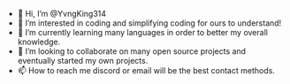 - 👋 Hi, I’m @YvngKing314
- 👀 I’m interested in coding and simplifying coding for ours to understand!
- 🌱 I’m currently learning many languages in order to better my overall knowledge.
- 💞️ I’m looking to collaborate on many open source projects and eventually started my own projects.
- 📫 How to reach me discord or email will be the best contact methods.

